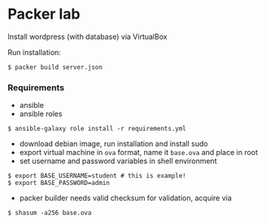 # Packer lab

Install wordpress (with database) via VirtualBox

Run installation:
```shell
$ packer build server.json
```

### Requirements

+ ansible
+ ansible roles
```shell
$ ansible-galaxy role install -r requirements.yml
```
+ download debian image, run installation and install sudo
+ export virtual machine in `ova` format, name it `base.ova` and place in root
+ set username and password variables in shell environment
```shell
$ export BASE_USERNAME=student # this is example!
$ export BASE_PASSWORD=admin
```
+ packer builder needs valid checksum for validation, acquire via
```shell
$ shasum -a256 base.ova
```
